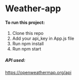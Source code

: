 # Weather-app

#### To run this project:

1. Clone this repo
2. Add your api_key in App.js file
3. Run npm install
4. Run npm start

##### API used:
https://openweathermap.org/api
